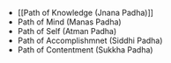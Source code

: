 - [[Path of Knowledge (Jnana Padha)]]
- Path of Mind (Manas Padha)
- Path of Self (Atman Padha)
- Path of Accomplishmnet (Siddhi Padha)
- Path of Contentment (Sukkha Padha)
